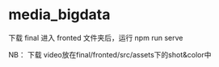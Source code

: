 # media_bigdata

下载 final
进入 fronted 文件夹后，运行 npm run serve


NB：
下载 video放在final/fronted/src/assets下的shot&color中
